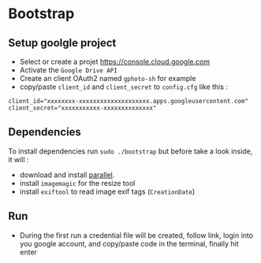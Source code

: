 

# Bootstrap

## Setup goolgle project

* Select or create a projet https://console.cloud.google.com
* Activate the `Google Drive API`
* Create an client OAuth2 named `gphoto-sh` for example
* copy/paste `client_id` and `client_secret` to `config.cfg` like this :

```
client_id="xxxxxxxx-xxxxxxxxxxxxxxxxxxxx.apps.googleusercontent.com"
client_secret="xxxxxxxxxxx-xxxxxxxxxxxxxx" 
```

## Dependencies

To install dependencies run `sudo ./bootstrap` but before take a look inside, it will : 

* download and install [parallel](https://www.gnu.org/software/parallel/).
* install `imagemagic` for the resize tool
* install `exiftool` to read image exif tags (`CreationDate`) 

## Run

* During the first run a credential file will be created, follow link, login into you google account, and copy/paste code in the terminal, finally hit enter